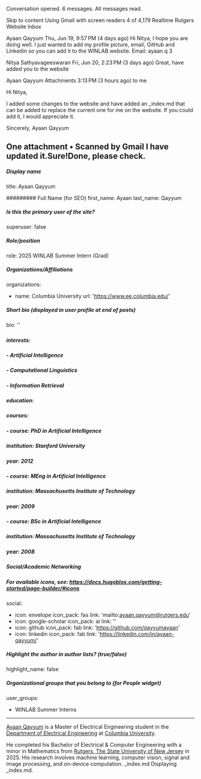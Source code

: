 Conversation opened. 6 messages. All messages read.

Skip to content
Using Gmail with screen readers
4 of 4,179
Realtime Rutgers Website
Inbox


Ayaan Qayyum
Thu, Jun 19, 9:57 PM (4 days ago)
Hi Nitya, I hope you are doing well. I just wanted to add my profile picture, email, GitHub and Linkedin so you can add it to the WINLAB website. Email: ayaan.q
3

Nitya Sathyavageeswaran
Fri, Jun 20, 2:23 PM (3 days ago)
Great, have added you to the website

Ayaan Qayyum
Attachments
3:13 PM (3 hours ago)
to me

Hi Nitya, 

I added some changes to the website and have added an _index.md that can be added to replace the current one for me on the website. If you could add it, I would appreciate it. 

Sincerely, 
Ayaan Qayyum


 One attachment
  •  Scanned by Gmail
I have updated it.Sure!Done, please check.
---
##### Display name
title: Ayaan Qayyum

######### Full Name (for SEO)
first_name: Ayaan
last_name: Qayyum

##### Is this the primary user of the site?
superuser: false

##### Role/position
role: 2025 WINLAB Summer Intern (Grad)

##### Organizations/Affiliations
organizations:
  - name: Columbia University
    url: 'https://www.ee.columbia.edu/'

##### Short bio (displayed in user profile at end of posts)
bio: ''

#####
##### interests:
#####   - Artificial Intelligence
#####   - Computational Linguistics
#####   - Information Retrieval

##### education:
#####   courses:
#####     - course: PhD in Artificial Intelligence
#####       institution: Stanford University
#####       year: 2012
#####     - course: MEng in Artificial Intelligence
#####       institution: Massachusetts Institute of Technology
#####       year: 2009
#####     - course: BSc in Artificial Intelligence
#####       institution: Massachusetts Institute of Technology
#####       year: 2008

##### Social/Academic Networking
##### For available icons, see: https://docs.hugoblox.com/getting-started/page-builder/#icons

social:
  - icon: envelope
    icon_pack: fas
    link: 'mailto:ayaan.qayyum@rutgers.edu'
  - icon: google-scholar
    icon_pack: ai
    link: ''
  - icon: github
    icon_pack: fab
    link: 'https://github.com/qayyumayaan'
- icon: linkedin
    icon_pack: fab
    link: 'https://linkedin.com/in/ayaan-qayyum/'

##### Highlight the author in author lists? (true/false)
highlight_name: false

##### Organizational groups that you belong to (for People widget)
user_groups:
  - WINLAB Summer Interns
---

[Ayaan Qayyum](https://qayyumayaan.dev/) is a Master of Electrical Engineering student in the [Department of Electrical Engineering](https://www.ee.columbia.edu/) at [Columbia University](https://www.columbia.edu). 

He completed his Bachelor of Electrical & Computer Engineering with a minor in Mathematics from [Rutgers, The State University of New Jersey](https://www.rutgers.edu) in 2025. His research involves machine learning, computer vision, signal and image processing, and on-device computation. 
_index.md
Displaying _index.md.
